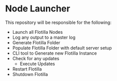 # Node Launcher

This repository will be responsible for the following:
 - Launch all Flotilla Nodes
 - Log any output to a master log
 - Generate Flotilla Folder
 - Populate Flotilla Folder with default server setup
 - CLI tool to Generate new Flotilla Instance
 - Check for any updates
 	- Execute Updates
 - Restart Flotilla
 - Shutdown Flotilla